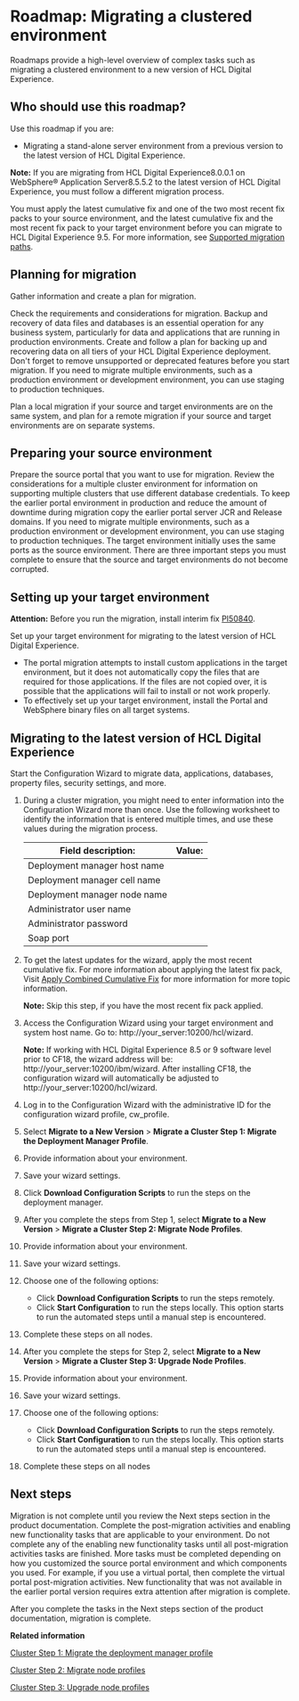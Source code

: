 # Roadmap: Migrating a clustered environment

Roadmaps provide a high-level overview of complex tasks such as migrating a clustered environment to a new version of HCL Digital Experience.

## Who should use this roadmap?

Use this roadmap if you are:

-   Migrating a stand-alone server environment from a previous version to the latest version of HCL Digital Experience.

**Note:** If you are migrating from HCL Digital Experience8.0.0.1 on WebSphere® Application Server8.5.5.2 to the latest version of HCL Digital Experience, you must follow a different migration process.

You must apply the latest cumulative fix and one of the two most recent fix packs to your source environment, and the latest cumulative fix and the most recent fix pack to your target environment before you can migrate to HCL Digital Experience 9.5. For more information, see [Supported migration paths](../plan/mig_plan_supported_paths.md).

## Planning for migration

Gather information and create a plan for migration.

Check the requirements and considerations for migration. Backup and recovery of data files and databases is an essential operation for any business system, particularly for data and applications that are running in production environments. Create and follow a plan for backing up and recovering data on all tiers of your HCL Digital Experience deployment. Don't forget to remove unsupported or deprecated features before you start migration. If you need to migrate multiple environments, such as a production environment or development environment, you can use staging to production techniques.

Plan a local migration if your source and target environments are on the same system, and plan for a remote migration if your source and target environments are on separate systems.

## Preparing your source environment

Prepare the source portal that you want to use for migration. Review the considerations for a multiple cluster environment for information on supporting multiple clusters that use different database credentials. To keep the earlier portal environment in production and reduce the amount of downtime during migration copy the earlier portal server JCR and Release domains. If you need to migrate multiple environments, such as a production environment or development environment, you can use staging to production techniques. The target environment initially uses the same ports as the source environment. There are three important steps you must complete to ensure that the source and target environments do not become corrupted.

## Setting up your target environment

**Attention:** Before you run the migration, install interim fix [PI50840](https://support.hcltechsw.com/csm?id=kb_article&sys_id=64507a5a1b85409083cb86e9cd4bcb97).

Set up your target environment for migrating to the latest version of HCL Digital Experience.

-   The portal migration attempts to install custom applications in the target environment, but it does not automatically copy the files that are required for those applications. If the files are not copied over, it is possible that the applications will fail to install or not work properly.
-   To effectively set up your target environment, install the Portal and WebSphere binary files on all target systems.

## Migrating to the latest version of HCL Digital Experience

Start the Configuration Wizard to migrate data, applications, databases, property files, security settings, and more.

1.  During a cluster migration, you might need to enter information into the Configuration Wizard more than once. Use the following worksheet to identify the information that is entered multiple times, and use these values during the migration process.

    |Field description:|Value:|
    |------------------|------|
    |Deployment manager host name| |
    |Deployment manager cell name| |
    |Deployment manager node name| |
    |Administrator user name| |
    |Administrator password| |
    |Soap port| |

2.  To get the latest updates for the wizard, apply the most recent cumulative fix. For more information about applying the latest fix pack, Visit [Apply Combined Cumulative Fix](../../../../deployment/install/traditional/cf_install/index.md) for more information for more topic information.

    **Note:** Skip this step, if you have the most recent fix pack applied.

3.  Access the Configuration Wizard using your target environment and system host name. Go to: http://your\_server:10200/hcl/wizard.

    **Note:** If working with HCL Digital Experience 8.5 or 9 software level prior to CF18, the wizard address will be: http://your\_server:10200/ibm/wizard. After installing CF18, the configuration wizard will automatically be adjusted to http://your\_server:10200/hcl/wizard.

4.  Log in to the Configuration Wizard with the administrative ID for the configuration wizard profile, cw\_profile.
5.  Select **Migrate to a New Version** \> **Migrate a Cluster Step 1: Migrate the Deployment Manager Profile**.
6.  Provide information about your environment.
7.  Save your wizard settings.
8.  Click **Download Configuration Scripts** to run the steps on the deployment manager.
9.  After you complete the steps from Step 1, select **Migrate to a New Version** \> **Migrate a Cluster Step 2: Migrate Node Profiles**.
10. Provide information about your environment.
11. Save your wizard settings.
12. Choose one of the following options:
    -   Click **Download Configuration Scripts** to run the steps remotely.
    -   Click **Start Configuration** to run the steps locally. This option starts to run the automated steps until a manual step is encountered.
13. Complete these steps on all nodes.
14. After you complete the steps for Step 2, select **Migrate to a New Version** \> **Migrate a Cluster Step 3: Upgrade Node Profiles**.
15. Provide information about your environment.
16. Save your wizard settings.
17. Choose one of the following options:
    -   Click **Download Configuration Scripts** to run the steps remotely.
    -   Click **Start Configuration** to run the steps locally. This option starts to run the automated steps until a manual step is encountered.
18. Complete these steps on all nodes

## Next steps

Migration is not complete until you review the Next steps section in the product documentation. Complete the post-migration activities and enabling new functionality tasks that are applicable to your environment. Do not complete any of the enabling new functionality tasks until all post-migration activities tasks are finished. More tasks must be completed depending on how you customized the source portal environment and which components you used. For example, if you use a virtual portal, then complete the virtual portal post-migration activities. New functionality that was not available in the earlier portal version requires extra attention after migration is complete.

After you complete the tasks in the Next steps section of the product documentation, migration is complete.


**Related information**  


[Cluster Step 1: Migrate the deployment manager profile](../config/cw_migrate_cluster_1.md)

[Cluster Step 2: Migrate node profiles](../config/cw_migrate_cluster_2.md)

[Cluster Step 3: Upgrade node profiles](../config/cw_migrate_cluster_3.md)

